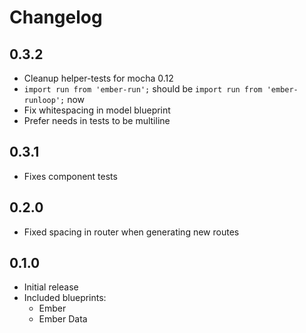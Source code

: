 # Changelog

## 0.3.2

- Cleanup helper-tests for mocha 0.12
- `import run from 'ember-run';` should be `import run from 'ember-runloop';` now
- Fix whitespacing in model blueprint
- Prefer needs in tests to be multiline

## 0.3.1

- Fixes component tests

## 0.2.0

- Fixed spacing in router when generating new routes

## 0.1.0

- Initial release
- Included blueprints:
	- Ember
	- Ember Data
